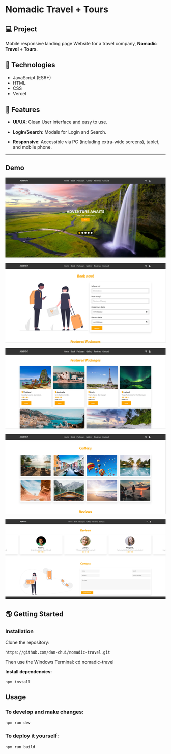 # Nomadic Travel + Tours

## 💻 Project
Mobile responsive landing page Website for a travel company, **Nomadic Travel + Tours**.


## 🚀 Technologies

- JavaScript (ES6+)
- HTML
- CSS
- Vercel

## 💫 Features

- **UI/UX**: Clean User interface and easy to use.

- **Login/Search**: Modals for Login and Search.

- **Responsive**: Accessible via PC (including extra-wide screens), tablet, and mobile phone.

---

## Demo

![](/assets/screenshot1.webp)

![](/assets/screenshot2.webp)

![](/assets/screenshot3.webp)

![](/assets/screenshot4.webp)

![](/assets/screenshot5.webp)

## 🌎 Getting Started

### Installation

Clone the repository:

```
https://github.com/dan-chui/nomadic-travel.git
```

Then use the Windows Terminal: cd nomadic-travel


**Install dependencies:**

```
npm install
```

## Usage
### To develop and make changes:

```
npm run dev
```

### To deploy it yourself:

```
npm run build
```


